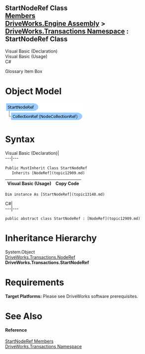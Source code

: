 StartNodeRef Class   
[Members](topic13141.md)   
[DriveWorks.Engine Assembly](topic2156.md) > [DriveWorks.Transactions Namespace](topic12835.md) : StartNodeRef Class  
---  
  
Visual Basic (Declaration)    
Visual Basic (Usage)    
C# 

Glossary Item Box

# Object Model

![](dotnetdiagramimages/image714.png)

# Syntax

Visual Basic (Declaration)|   
---|---  
      
    
    Public MustInherit Class StartNodeRef 
       Inherits [NodeRef](topic12909.md)  
  
Visual Basic (Usage)| Copy Code  
---|---  
      
    
    Dim instance As [StartNodeRef](topic13140.md)  
  
C#|   
---|---  
      
    
    public abstract class StartNodeRef : [NodeRef](topic12909.md)   
  
# Inheritance Hierarchy

System.Object  
[DriveWorks.Transactions.NodeRef](topic12909.md)  
**DriveWorks.Transactions.StartNodeRef**  


# Requirements

**Target Platforms:** Please see DriveWorks software prerequisites.

# See Also

#### Reference

[StartNodeRef Members](topic13141.md)   
[DriveWorks.Transactions Namespace](topic12835.md)


